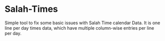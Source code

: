 # Salah-Times
Simple tool to fix some basic issues with Salah Time calendar Data.
 It is one line per day times data, which have multiple column-wise entries per line per day.
